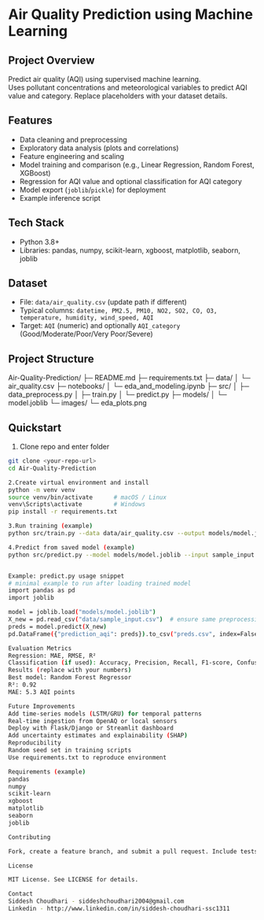 # Air Quality Prediction using Machine Learning

## Project Overview
Predict air quality (AQI) using supervised machine learning.  
Uses pollutant concentrations and meteorological variables to predict AQI value and category. Replace placeholders with your dataset details.

## Features
- Data cleaning and preprocessing
- Exploratory data analysis (plots and correlations)
- Feature engineering and scaling
- Model training and comparison (e.g., Linear Regression, Random Forest, XGBoost)
- Regression for AQI value and optional classification for AQI category
- Model export (`joblib`/`pickle`) for deployment
- Example inference script

## Tech Stack
- Python 3.8+
- Libraries: pandas, numpy, scikit-learn, xgboost, matplotlib, seaborn, joblib

## Dataset
- File: `data/air_quality.csv` (update path if different)  
- Typical columns: `datetime, PM2.5, PM10, NO2, SO2, CO, O3, temperature, humidity, wind_speed, AQI`  
- Target: `AQI` (numeric) and optionally `AQI_category` (Good/Moderate/Poor/Very Poor/Severe)

## Project Structure
Air-Quality-Prediction/
├─ README.md
├─ requirements.txt
├─ data/
│ └─ air_quality.csv
├─ notebooks/
│ └─ eda_and_modeling.ipynb
├─ src/
│ ├─ data_preprocess.py
│ ├─ train.py
│ └─ predict.py
├─ models/
│ └─ model.joblib
└─ images/
└─ eda_plots.png

## Quickstart

1. Clone repo and enter folder
```bash
git clone <your-repo-url>
cd Air-Quality-Prediction

2.Create virtual environment and install
python -m venv venv
source venv/bin/activate      # macOS / Linux
venv\Scripts\activate         # Windows
pip install -r requirements.txt

3.Run training (example)
python src/train.py --data data/air_quality.csv --output models/model.joblib

4.Predict from saved model (example)
python src/predict.py --model models/model.joblib --input sample_input.csv --output preds.csv


Example: predict.py usage snippet
# minimal example to run after loading trained model
import pandas as pd
import joblib

model = joblib.load("models/model.joblib")
X_new = pd.read_csv("data/sample_input.csv")  # ensure same preprocessing as training
preds = model.predict(X_new)
pd.DataFrame({"prediction_aqi": preds}).to_csv("preds.csv", index=False)

Evaluation Metrics
Regression: MAE, RMSE, R²
Classification (if used): Accuracy, Precision, Recall, F1-score, Confusion Matrix
Results (replace with your numbers)
Best model: Random Forest Regressor
R²: 0.92
MAE: 5.3 AQI points

Future Improvements
Add time-series models (LSTM/GRU) for temporal patterns
Real-time ingestion from OpenAQ or local sensors
Deploy with Flask/Django or Streamlit dashboard
Add uncertainty estimates and explainability (SHAP)
Reproducibility
Random seed set in training scripts
Use requirements.txt to reproduce environment

Requirements (example)
pandas
numpy
scikit-learn
xgboost
matplotlib
seaborn
joblib

Contributing

Fork, create a feature branch, and submit a pull request. Include tests and update README when adding features.

License

MIT License. See LICENSE for details.

Contact
Siddesh Choudhari - siddeshchoudhari2004@gmail.com
Linkedin - http://www.linkedin.com/in/siddesh-choudhari-ssc1311
